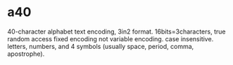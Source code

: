 # a40
40-character alphabet text encoding, 3in2 format. 16bits=3characters, true random access fixed encoding not variable encoding. case insensitive. letters, numbers, and 4 symbols (usually space, period, comma, apostrophe).

